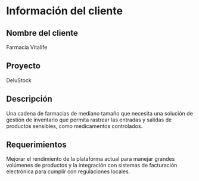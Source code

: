# Información del cliente

## Nombre del cliente
Farmacia Vitalife
## Proyecto
DeluStock
## Descripción
Una cadena de farmacias de mediano tamaño que necesita una solución de gestión de inventario que permita rastrear las entradas y salidas de productos sensibles, como medicamentos controlados.
## Requerimientos
Mejorar el rendimiento de la plataforma actual para manejar grandes volúmenes de productos y la integración con sistemas de facturación electrónica para cumplir con regulaciones locales.

